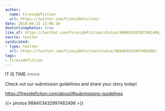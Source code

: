 ```yaml
---
author:
  name: FiresideFiction
  url: https://twitter.com/FiresideFiction/
date: 2018-04-23 13:05:16
dontinlinephotos: true
like_of: https://twitter.com/FiresideFiction/status/988403432997482496/
source: twitter
syndicated:
- type: twitter
  url: https://twitter.com/FiresideFiction/status/988403432997482496/
tags:
- firesidefiction
---
```


IT IS TIME 🔥🔥🔥🔥



Check out our submission guidelines and share your story today!



 https://firesidefiction.com/about/#submissions-guidelines 

{{< photos 988403432997482496 >}}